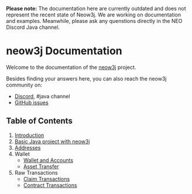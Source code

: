 __Please note:__ The documentation here are currently outdated and does not represent the recent state of Neow3j. We are working on documentation and examples. Meanwhile, please ask any quenstions directly in the NEO Discord Java channel.

# neow3j Documentation

Welcome to the documentation of the [neow3j](https://neow3j.io) project.

Besides finding your answers here, you can also reach the neow3j community on:

* [Discord](https://discord.io/neo), #java channel
* [GitHub issues](https://github.com/neow3j/neow3j/issues)

## Table of Contents

1. [Introduction](docs/introduction.md)
2. [Basic Java project with neow3j](docs/basic-java-project-with-neow3j.md)
3. [Addresses](https://github.com/neow3j/neow3j-docs/tree/master/docs/keypairs-and-neo-addresses.md)
4. Wallet
    - [Wallet and Accounts](docs/wallet/wallet_and_accounts.md)
    - [Asset Transfer](docs/wallet/asset_transfer.md)
5. Raw Transactions
    - [Claim Transactions](docs/raw_transactions/how-to-claim-transaction.md)
    - [Contract Transactions](docs/raw_transactions/how-to-contract-transaction.md)

